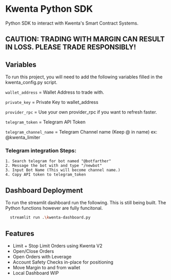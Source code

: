 # Kwenta Python SDK

Python SDK to interact with Kwenta's Smart Contract Systems.

## CAUTION: TRADING WITH MARGIN CAN RESULT IN LOSS. PLEASE TRADE RESPONSIBLY!    
## Variables

To run this project, you will need to add the following variables filled in the kwenta_config.py script.

`wallet_address` = Wallet Address to trade with.

`private_key` = Private Key to wallet_address

`provider_rpc` = Use your own provider_rpc if you want to refresh faster.

`telegram_token` = Telegram API Token

`telegram_channel_name` = Telegram Channel name (Keep @ in name) ex: @kwenta_limiter


### Telegram integration Steps:
    1. Search telegram for bot named "@botfarther"
    2. Message the bot with and type "/newbot"
    3. Input Bot Name (This will become channel name.)
    4. Copy API token to telegram_token

## Dashboard Deployment

To run the streamlit dashboard run the following. This is still being built. The Python functions however are fully funcitonal.
```bash
  streamlit run .\kwenta-dashboard.py
```


## Features

- Limit + Stop Limit Orders using Kwenta V2
- Open/Close Orders
- Open Orders with Leverage
- Account Safety Checks in-place for positioning
- Move Margin to and from wallet
- Local Dashboard WIP

